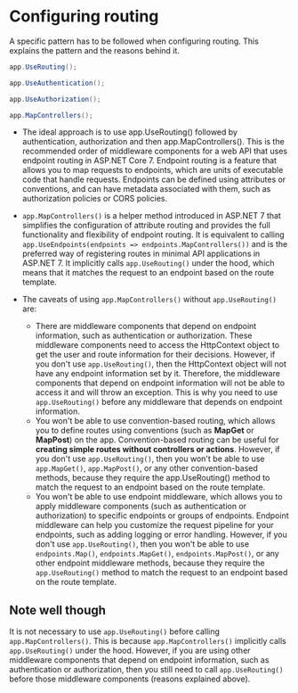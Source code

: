 # Configuring routing 

A specific pattern has to be followed when configuring routing. This explains the pattern and the reasons behind it.

```csharp
app.UseRouting();

app.UseAuthentication();

app.UseAuthorization();

app.MapControllers();
```

- The ideal approach is to use app.UseRouting() followed by authentication, authorization and then app.MapControllers(). This is the recommended order of middleware components for a web API that uses endpoint routing in ASP.NET Core 7. Endpoint routing is a feature that allows you to map requests to endpoints, which are units of executable code that handle requests. Endpoints can be defined using attributes or conventions, and can have metadata associated with them, such as authorization policies or CORS policies.


- `app.MapControllers()` is a helper method introduced in ASP.NET 7 that simplifies the configuration of attribute routing and provides the full functionality and flexibility of endpoint routing. It is equivalent to calling `app.UseEndpoints(endpoints => endpoints.MapControllers())` and is the preferred way of registering routes in minimal API applications in ASP.NET 7. It implicitly calls `app.UseRouting()` under the hood, which means that it matches the request to an endpoint based on the route template.
  
- The caveats of using `app.MapControllers()` without `app.UseRouting()` are:

  - There are middleware components that depend on endpoint information, such as authentication or authorization. These middleware components need to access the HttpContext object to get the user and route information for their decisions. However, if you don't use `app.UseRouting()`, then the HttpContext object will not have any endpoint information set by it. Therefore, the middleware components that depend on endpoint information will not be able to access it and will throw an exception. This is why you need to use `app.UseRouting()` before any middleware that depends on endpoint information.
  - You won't be able to use convention-based routing, which allows you to define routes using conventions (such as **MapGet** or **MapPost**) on the app. Convention-based routing can be useful for **creating simple routes without controllers or actions**. However, if you don't use `app.UseRouting()`, then you won't be able to use `app.MapGet()`, `app.MapPost()`, or any other convention-based methods, because they require the app.UseRouting() method to match the request to an endpoint based on the route template.
  - You won't be able to use endpoint middleware, which allows you to apply middleware components (such as authentication or authorization) to specific endpoints or groups of endpoints. Endpoint middleware can help you customize the request pipeline for your endpoints, such as adding logging or error handling. However, if you don't use `app.UseRouting()`, then you won't be able to use `endpoints.Map()`, `endpoints.MapGet()`, `endpoints.MapPost()`, or any other endpoint middleware methods, because they require the `app.UseRouting()` method to match the request to an endpoint based on the route template.



## Note well though
It is not necessary to use `app.UseRouting()` before calling `app.MapControllers()`. This is because `app.MapControllers()` implicitly calls `app.UseRouting()` under the hood. However, if you are using other middleware components that depend on endpoint information, such as authentication or authorization, then you still need to call `app.UseRouting()` before those middleware components (reasons explained above).